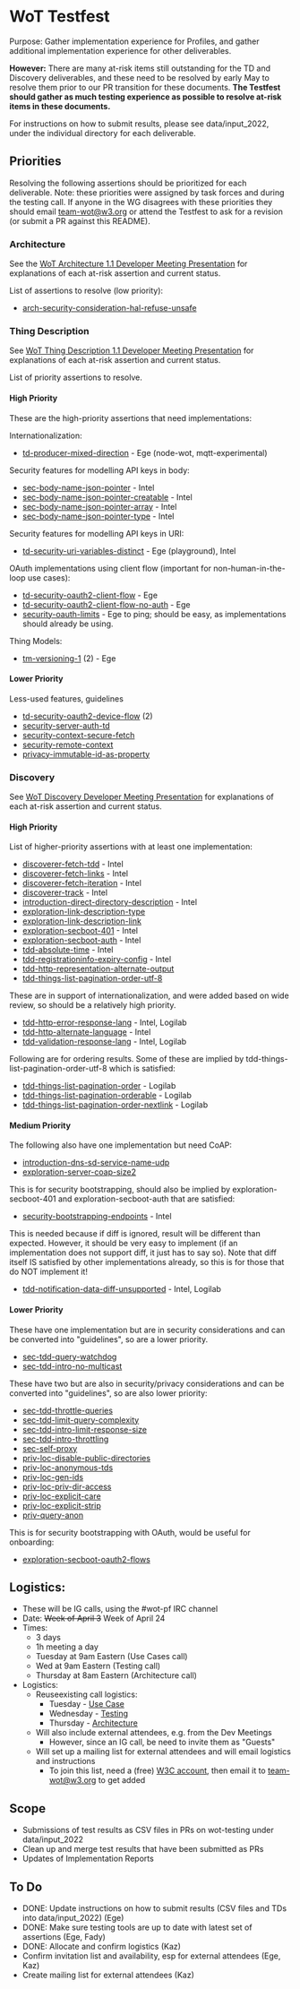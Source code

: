 # WoT Testfest
Purpose: Gather implementation experience for Profiles,
and gather additional implementation experience for other deliverables.

**However:** There are many at-risk items still outstanding for the TD and Discovery deliverables,
and these need to be resolved by early May to resolve them prior to our PR transition for
these documents.  **The Testfest should gather as much testing experience as possible to
resolve at-risk items in these documents.**

For instructions on how to submit results, please see data/input_2022, under the individual
directory for each deliverable.

## Priorities
Resolving the following assertions should be prioritized for each deliverable.
Note: these priorities were assigned by task forces and during the testing call.  If anyone in the WG disagrees with these
priorities they should email team-wot@w3.org or attend the Testfest to ask for a revision (or submit a PR against this README).

### Architecture
See the [WoT Architecture 1.1 Developer Meeting Presentation](https://docs.google.com/presentation/d/16Ow5rPjnojdl693pqkOhoc5bNCBIMOYZvJQC9wHZGsk/edit?usp=sharing)
for explanations of each at-risk assertion and current status.

List of assertions to resolve (low priority):
* [arch-security-consideration-hal-refuse-unsafe](https://w3c.github.io/wot-architecture#arch-security-consideration-hal-refuse-unsafe)

### Thing Description
See [WoT Thing Description 1.1 Developer Meeting Presentation](https://docs.google.com/presentation/d/1OZeLR0-qAw01R1UloTG25xQjc5LFuwvRP9o50QVo660/edit?usp=sharing)
for explanations of each at-risk assertion and current status.

List of priority assertions to resolve.   

#### High Priority
These are the high-priority assertions that need implementations:

Internationalization:
* [td-producer-mixed-direction](https://w3c.github.io/wot-thing-description#td-producer-mixed-direction) - Ege (node-wot, mqtt-experimental)

Security features for modelling API keys in body:
* [sec-body-name-json-pointer](https://w3c.github.io/wot-thing-description#sec-body-name-json-pointer) - Intel
* [sec-body-name-json-pointer-creatable](https://w3c.github.io/wot-thing-description#sec-body-name-json-pointer-creatable) - Intel
* [sec-body-name-json-pointer-array](https://w3c.github.io/wot-thing-description#sec-body-name-json-pointer-array) - Intel
* [sec-body-name-json-pointer-type](https://w3c.github.io/wot-thing-description#sec-body-name-json-pointer-type) - Intel

Security features for modelling API keys in URI:
* [td-security-uri-variables-distinct](https://w3c.github.io/wot-thing-description#td-security-uri-variables-distinct) - Ege (playground), Intel

OAuth implementations using client flow (important for non-human-in-the-loop use cases):
* [td-security-oauth2-client-flow](https://w3c.github.io/wot-thing-description#td-security-oauth2-client-flow) - Ege
* [td-security-oauth2-client-flow-no-auth](https://w3c.github.io/wot-thing-description#td-security-oauth2-client-flow-no-auth) - Ege
* [security-oauth-limits](https://w3c.github.io/wot-thing-description#security-oauth-limits) - Ege to ping; should be easy, as implementations should already be using.

Thing Models:
* [tm-versioning-1](https://w3c.github.io/wot-thing-description#tm-versioning-1) (2) - Ege

#### Lower Priority
Less-used features, guidelines
* [td-security-oauth2-device-flow](https://w3c.github.io/wot-thing-description#td-security-oauth2-device-flow) (2)
* [security-server-auth-td](https://w3c.github.io/wot-thing-description#security-server-auth-td)
* [security-context-secure-fetch](https://w3c.github.io/wot-thing-description#security-context-secure-fetch)
* [security-remote-context](https://w3c.github.io/wot-thing-description#security-remote-context)
* [privacy-immutable-id-as-property](https://w3c.github.io/wot-thing-description#privacy-immutable-id-as-property)

### Discovery
See [WoT Discovery Developer Meeting Presentation](https://docs.google.com/presentation/d/1HEI1uObGJdXEddWbg2vWFz_LjiCL44yHGac8EPUzGUs/edit?usp=sharing)
for explanations of each at-risk assertion and current status.

#### High Priority
List of higher-priority assertions with at least one implementation:
* [discoverer-fetch-tdd](https://w3c.github.io/wot-discovery#discoverer-fetch-tdd) - Intel
* [discoverer-fetch-links](https://w3c.github.io/wot-discovery#discoverer-fetch-links) - Intel
* [discoverer-fetch-iteration](https://w3c.github.io/wot-discovery#discoverer-fetch-iteration) - Intel
* [discoverer-track](https://w3c.github.io/wot-discovery#discoverer-track) - Intel
* [introduction-direct-directory-description](https://w3c.github.io/wot-discovery#introduction-direct-directory-description) - Intel
* [exploration-link-description-type](https://w3c.github.io/wot-discovery#exploration-link-description-type) 
* [exploration-link-description-link](https://w3c.github.io/wot-discovery#exploration-link-description-link) 
* [exploration-secboot-401](https://w3c.github.io/wot-discovery#exploration-secboot-401) - Intel
* [exploration-secboot-auth](https://w3c.github.io/wot-discovery#exploration-secboot-auth) - Intel
* [tdd-absolute-time](https://w3c.github.io/wot-discovery#tdd-absolute-time) - Intel
* [tdd-registrationinfo-expiry-config](https://w3c.github.io/wot-discovery#tdd-registrationinfo-expiry-config) - Intel
* [tdd-http-representation-alternate-output](https://w3c.github.io/wot-discovery#tdd-http-representation-alternate-output) 
* [tdd-things-list-pagination-order-utf-8](https://w3c.github.io/wot-discovery#tdd-things-list-pagination-order-utf-8) 

These are in support of internationalization, and were added based on wide review, so should be a relatively high
priority.
* [tdd-http-error-response-lang](https://w3c.github.io/wot-discovery#tdd-http-error-response-lang) - Intel, Logilab
* [tdd-http-alternate-language](https://w3c.github.io/wot-discovery#tdd-http-alternate-language) - Intel
* [tdd-validation-response-lang](https://w3c.github.io/wot-discovery#tdd-validation-response-lang) - Intel, Logilab

Following are for ordering results.  Some of these are implied by tdd-things-list-pagination-order-utf-8 which is satisfied:
* [tdd-things-list-pagination-order](https://w3c.github.io/wot-discovery#tdd-things-list-pagination-order) - Logilab
* [tdd-things-list-pagination-orderable](https://w3c.github.io/wot-discovery#tdd-things-list-pagination-orderable) - Logilab
* [tdd-things-list-pagination-order-nextlink](https://w3c.github.io/wot-discovery#tdd-things-list-pagination-order-nextlink) - Logilab

#### Medium Priority
The following also have one implementation but need CoAP:
* [introduction-dns-sd-service-name-udp](https://w3c.github.io/wot-discovery#introduction-dns-sd-service-name-udp) 
* [exploration-server-coap-size2](https://w3c.github.io/wot-discovery#exploration-server-coap-size2) 

This is for security bootstrapping, should also be implied by exploration-secboot-401 and exploration-secboot-auth that are satisfied:
* [security-bootstrapping-endpoints](https://w3c.github.io/wot-discovery#security-bootstrapping-endpoints) - Intel

This is needed because if diff is ignored, result will be different than expected.
However, it should be very easy to implement (if an implementation does not support diff, it just has to say so).
Note that diff itself IS satisfied by other implementations already, so this is for those that do NOT implement it!
* [tdd-notification-data-diff-unsupported](https://w3c.github.io/wot-discovery#tdd-notification-data-diff-unsupported) - Intel, Logilab

#### Lower Priority
These have one implementation but are in security considerations and can be converted into "guidelines", so are
a lower priority.
* [sec-tdd-query-watchdog](https://w3c.github.io/wot-discovery#sec-tdd-query-watchdog) 
* [sec-tdd-intro-no-multicast](https://w3c.github.io/wot-discovery#sec-tdd-intro-no-multicast) 

These have two but are also in security/privacy considerations and can be converted into "guidelines", so are also
lower priority:
* [sec-tdd-throttle-queries](https://w3c.github.io/wot-discovery#sec-tdd-throttle-queries)
* [sec-tdd-limit-query-complexity](https://w3c.github.io/wot-discovery#sec-tdd-limit-query-complexity)
* [sec-tdd-intro-limit-response-size](https://w3c.github.io/wot-discovery#sec-tdd-intro-limit-response-size)
* [sec-tdd-intro-throttling](https://w3c.github.io/wot-discovery#sec-tdd-intro-throttling)
* [sec-self-proxy](https://w3c.github.io/wot-discovery#sec-self-proxy)
* [priv-loc-disable-public-directories](https://w3c.github.io/wot-discovery#priv-loc-disable-public-directories)
* [priv-loc-anonymous-tds](https://w3c.github.io/wot-discovery#priv-loc-anonymous-tds)
* [priv-loc-gen-ids](https://w3c.github.io/wot-discovery#priv-loc-gen-ids)
* [priv-loc-priv-dir-access](https://w3c.github.io/wot-discovery#priv-loc-priv-dir-access)
* [priv-loc-explicit-care](https://w3c.github.io/wot-discovery#priv-loc-explicit-care)
* [priv-loc-explicit-strip](https://w3c.github.io/wot-discovery#priv-loc-explicit-strip)
* [priv-query-anon](https://w3c.github.io/wot-discovery#priv-query-anon)

This is for security bootstrapping with OAuth, would be useful for onboarding:
* [exploration-secboot-oauth2-flows](https://w3c.github.io/wot-discovery#exploration-secboot-oauth2-flows)

## Logistics:
* These will be IG calls, using the #wot-pf IRC channel
* Date: <strike>Week of April 3</strike> Week of April 24
* Times: 
   - 3 days
   - 1h meeting a day
   - Tuesday at 9am Eastern (Use Cases call)
   - Wed at 9am Eastern (Testing call)
   - Thursday at 8am Eastern (Architecture call)
* Logistics: 
   - Reuseexisting call logistics:
       - Tuesday - [Use Case](https://www.w3.org/events/meetings/34554f1f-4033-474a-933d-ad4244f5a25b/20230425T080000)
       - Wednesday - [Testing](https://www.w3.org/events/meetings/0f4fbf77-e620-4ec1-865a-28d5d2f4fe38/20230426T090000)
       - Thursday - [Architecture](https://www.w3.org/events/meetings/7e8cb7d2-3be4-46d2-96a5-4ae08da07125/20230427T060000)
   - Will also include external attendees, e.g. from the Dev Meetings
       - However, since an IG call, be need to invite them as "Guests"
   - Will set up a mailing list for external attendees and will email logistics and instructions
       - To join this list, need a (free) [W3C account](https://www.w3.org/accounts/request), then email it to [team-wot@w3.org](mailto:team-wot@w3.org) to get added 

## Scope
- Submissions of test results as CSV files in PRs on wot-testing under data/input_2022
- Clean up and merge test results that have been submitted as PRs
- Updates of Implementation Reports

## To Do
- DONE: Update instructions on how to submit results (CSV files and TDs into data/input_2022) (Ege)
- DONE: Make sure testing tools are up to date with latest set of assertions (Ege, Fady)
- DONE: Allocate and confirm logistics (Kaz)
- Confirm invitation list and availability, esp for external attendees (Ege, Kaz)
- Create mailing list for external attendees (Kaz)

